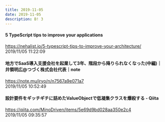 ```yaml
---
title: 2019-11-05
date: 2019-11-05
description: B! 3
---
```


#### 5 TypeScript tips to improve your applications
https://nehalist.io/5-typescript-tips-to-improve-your-architecture/<br>
2019/11/05 11:22:09<br>


#### 地方でSaaS導入支援会社を起業して3年、階段から降りられなくなった(中編)｜井領明広@つづく株式会社代表｜note
https://note.mu/iryo/n/n7567a9e071a7<br>
2019/11/05 10:52:49<br>


#### 設計要件をギッチギチに詰めたValueObjectで低凝集クラスを爆殺する - Qiita
https://qiita.com/MinoDriven/items/5e69d9bd028aa350e2c4<br>
2019/11/05 09:35:57<br>


